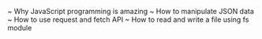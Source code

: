 ~ Why JavaScript programming is amazing
~ How to manipulate JSON data
~ How to use request and fetch API
~ How to read and write a file using fs module